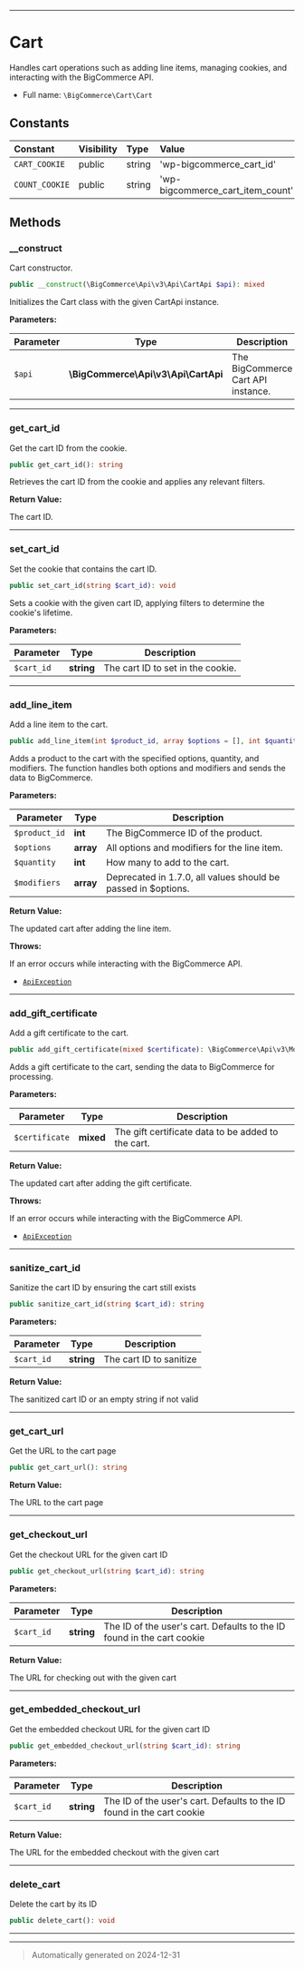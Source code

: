 ***

# Cart

Handles cart operations such as adding line items, managing cookies, and interacting with the BigCommerce API.



* Full name: `\BigCommerce\Cart\Cart`


## Constants

| Constant | Visibility | Type | Value |
|:---------|:-----------|:-----|:------|
|`CART_COOKIE`|public|string|&#039;wp-bigcommerce_cart_id&#039;|
|`COUNT_COOKIE`|public|string|&#039;wp-bigcommerce_cart_item_count&#039;|


## Methods


### __construct

Cart constructor.

```php
public __construct(\BigCommerce\Api\v3\Api\CartApi $api): mixed
```

Initializes the Cart class with the given CartApi instance.






**Parameters:**

| Parameter | Type | Description |
|-----------|------|-------------|
| `$api` | **\BigCommerce\Api\v3\Api\CartApi** | The BigCommerce Cart API instance. |





***

### get_cart_id

Get the cart ID from the cookie.

```php
public get_cart_id(): string
```

Retrieves the cart ID from the cookie and applies any relevant filters.







**Return Value:**

The cart ID.




***

### set_cart_id

Set the cookie that contains the cart ID.

```php
public set_cart_id(string $cart_id): void
```

Sets a cookie with the given cart ID, applying filters to determine the cookie's lifetime.






**Parameters:**

| Parameter | Type | Description |
|-----------|------|-------------|
| `$cart_id` | **string** | The cart ID to set in the cookie. |





***

### add_line_item

Add a line item to the cart.

```php
public add_line_item(int $product_id, array $options = [], int $quantity = 1, array $modifiers = []): \BigCommerce\Api\v3\Model\Cart
```

Adds a product to the cart with the specified options, quantity, and modifiers.
The function handles both options and modifiers and sends the data to BigCommerce.






**Parameters:**

| Parameter | Type | Description |
|-----------|------|-------------|
| `$product_id` | **int** | The BigCommerce ID of the product. |
| `$options` | **array** | All options and modifiers for the line item. |
| `$quantity` | **int** | How many to add to the cart. |
| `$modifiers` | **array** | Deprecated in 1.7.0, all values should be passed in $options. |


**Return Value:**

The updated cart after adding the line item.



**Throws:**
<p>If an error occurs while interacting with the BigCommerce API.</p>

- [`ApiException`](./classes/BigCommerce/Api/v3/ApiException.md)



***

### add_gift_certificate

Add a gift certificate to the cart.

```php
public add_gift_certificate(mixed $certificate): \BigCommerce\Api\v3\Model\Cart
```

Adds a gift certificate to the cart, sending the data to BigCommerce for processing.






**Parameters:**

| Parameter | Type | Description |
|-----------|------|-------------|
| `$certificate` | **mixed** | The gift certificate data to be added to the cart. |


**Return Value:**

The updated cart after adding the gift certificate.



**Throws:**
<p>If an error occurs while interacting with the BigCommerce API.</p>

- [`ApiException`](./classes/BigCommerce/Api/v3/ApiException.md)



***

### sanitize_cart_id

Sanitize the cart ID by ensuring the cart still exists

```php
public sanitize_cart_id(string $cart_id): string
```








**Parameters:**

| Parameter | Type | Description |
|-----------|------|-------------|
| `$cart_id` | **string** | The cart ID to sanitize |


**Return Value:**

The sanitized cart ID or an empty string if not valid




***

### get_cart_url

Get the URL to the cart page

```php
public get_cart_url(): string
```









**Return Value:**

The URL to the cart page




***

### get_checkout_url

Get the checkout URL for the given cart ID

```php
public get_checkout_url(string $cart_id): string
```








**Parameters:**

| Parameter | Type | Description |
|-----------|------|-------------|
| `$cart_id` | **string** | The ID of the user&#039;s cart. Defaults to the ID found in the cart cookie |


**Return Value:**

The URL for checking out with the given cart




***

### get_embedded_checkout_url

Get the embedded checkout URL for the given cart ID

```php
public get_embedded_checkout_url(string $cart_id): string
```








**Parameters:**

| Parameter | Type | Description |
|-----------|------|-------------|
| `$cart_id` | **string** | The ID of the user&#039;s cart. Defaults to the ID found in the cart cookie |


**Return Value:**

The URL for the embedded checkout with the given cart




***

### delete_cart

Delete the cart by its ID

```php
public delete_cart(): void
```












***


***
> Automatically generated on 2024-12-31
